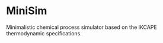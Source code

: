 # MiniSim
Minimalistic chemical process simulator based on the IKCAPE thermodynamic specifications.

